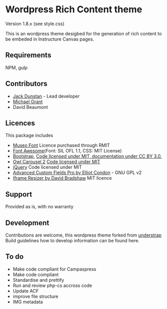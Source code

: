# Wordpress Rich Content theme

Version 1.8.x (see style.css)

This is an wordpress theme desigbed for the generation of rich content to be embeded in Instructure Canvas pages.  

## Requirements
NPM, gulp

## Contributors
* [Jack Dunstan](jack.dunstan@rmit.edu.au) - Lead developer
* [Michael Grant](michael.grant@rmit.edu.au)
* David Beaumont

## Licences

This package includes

* [Museo Font](https://www.exljbris.com/museo.html) Licence purchased through RMIT
* [Font Awesome](http://fontawesome.io/license)(Font: SIL OFL 1.1, CSS: MIT License)
* [Bootstrap](http://getbootstrap.com),  [Code licensed under MIT, documentation under CC BY 3.0.](https://github.com/twbs/bootstrap/blob/master/LICENSE)
* [Owl Carousel 2](http://www.owlcarousel.owlgraphic.com/) [Code licensed under MIT](https://github.com/smashingboxes/OwlCarousel2/blob/develop/LICENSE)
* [jQuery](https://jquery.org) Code licensed under MIT 
* [Advanced Custom Fields Pro by Elliot Condon](https://www.advancedcustomfields.com) - GNU GPL v2
* [Iframe Resizer by David Bradshaw](https://github.com/davidjbradshaw/iframe-resizer) MIT licence

## Support

Provided as is, with no warranty

## Development

Contributions are welcome, this wordpress theme forked from [understrap](https://github.com/understrap/understrap) Build guidelines how to develop information can be found here. 

## To do

* Make code compliant for Campaspress
* Make code compliant
* Standardise and prettify
* Run and review php-cs accross code
* Update ACF
* improve file structure
* IMG metadata

